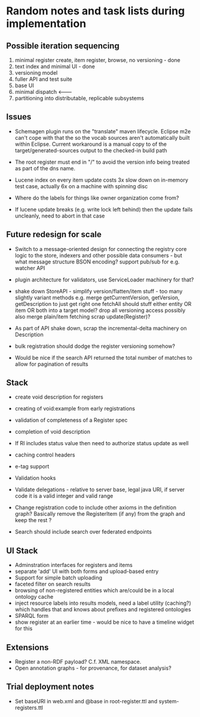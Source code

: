 # Random notes and task lists during implementation

## Possible iteration sequencing

   1. minimal register create, item register, browse, no versioning - done
   1. text index and minimal UI - done
   1. versioning model
   1. fuller API and test suite
   1. base UI
   1. minimal dispatch  <---
   1. partitioning into distributable, replicable subsystems

## Issues

   * Schemagen plugin runs on the "translate" maven lifecycle. Eclipse m2e can't cope with that the so the vocab sources aren't automatically built within Eclipse. Current workaround is a manual copy to of the target/generated-sources output to the checked-in build path

   * The root register must end in "/" to avoid the version info being treated as part of the dns name.

   * Lucene index on every item update costs 3x slow down on in-memory test case, actually 6x on a machine with spinning disc

   * Where do the labels for things like owner organization come from?

   * If lucene update breaks (e.g. write lock left behind) then the update fails uncleanly, need to abort in that case

## Future redesign for scale

   * Switch to a message-oriented design for connecting the registry core logic to the store, indexers and other possible data consumers - but what message structure BSON encoding?
     support pub/sub for e.g. watcher API
   * plugin architecture for validators, use ServiceLoader machinery for that?

   * shake down StoreAPI - simplify version/flatten/item stuff - too many slightly variant methods
     e.g. merge getCurrentVersion, getVersion, getDescription to just get right one
     fetchAll should stuff either entity OR item OR both into a target model?
     drop all versioning access
     possibly also merge plain/item fetching
     scrap update(Register)?
   * As part of API shake down, scrap the incremental-delta machinery on Description

   * bulk registration should dodge the register versioning somehow?

   * Would be nice if the search API returned the total number of matches to allow for pagination of results

## Stack

   * create void description for registers
   * creating of void:example from early registrations
   * validation of completeness of a Register spec
   * completion of void description
   * If RI includes status value then need to authorize status update as well
   * caching control headers
   * e-tag support
   * Validation hooks

   * Validate delegations - relative to server base, legal java URI, if server code it is a valid integer and valid range

   * Change registration code to include other axioms in the definition graph? Basically remove the RegisterItem (if any) from the graph and keep the rest ?

   * Search should include search over federated endpoints

## UI Stack

   * Adminstration interfaces for registers and items
   * separate 'add' UI with both forms and upload-based entry
   * Support for simple batch uploading
   * faceted filter on search results
   * browsing of non-registered entities which are/could be in a local ontology cache
   * inject resource labels into results models, need a label utility (caching?) which handles that and knows about prefixes and registered ontologies
   * SPARQL form
   * show register at an earlier time - would be nice to have a timeline widget for this

## Extensions

   * Register a non-RDF payload?  C.f. XML namespace.
   * Open annotation graphs - for provenance, for dataset analysis?

## Trial deployment notes

   * Set baseURI in web.xml and @base in root-register.ttl and system-registers.ttl

